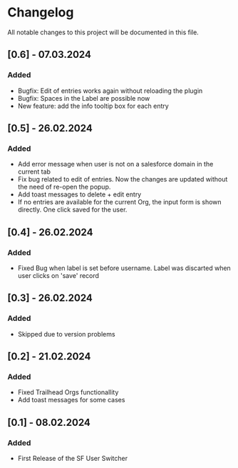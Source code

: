 # Changelog

All notable changes to this project will be documented in this file.

## [0.6] - 07.03.2024

### Added

-   Bugfix: Edit of entries works again without reloading the plugin
-   Bugfix: Spaces in the Label are possible now
-   New feature: add the info tooltip box for each entry

## [0.5] - 26.02.2024

### Added

-   Add error message when user is not on a salesforce domain in the current tab
-   Fix bug related to edit of entries. Now the changes are updated without the need of re-open the popup.
-   Add toast messages to delete + edit entry
-   If no entries are available for the current Org, the input form is shown directly. One click saved for the user.

## [0.4] - 26.02.2024

### Added

-   Fixed Bug when label is set before username. Label was discarted when user clicks on 'save' record

## [0.3] - 26.02.2024

### Added

-   Skipped due to version problems

## [0.2] - 21.02.2024

### Added

-   Fixed Trailhead Orgs functionallity
-   Add toast messages for some cases

## [0.1] - 08.02.2024

### Added

-   First Release of the SF User Switcher
